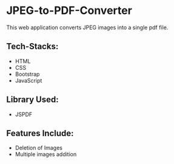# JPEG-to-PDF-Converter

This web application converts JPEG images into a single pdf file.

## Tech-Stacks:
* HTML
* CSS
* Bootstrap
* JavaScript

## Library Used:
   * JSPDF
   
## Features Include:
   * Deletion of Images
   * Multiple images addition
